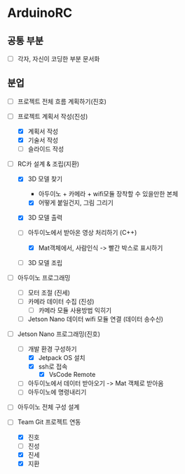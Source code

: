 # ArduinoRC

## 공통 부분

- [ ] 각자, 자신이 코딩한 부분 문서화

## 분업

- [ ] 프로젝트 전체 흐름 계획하기(진호)

- [ ] 프로젝트 계획서 작성(진성)

  - [x] 계획서 작성
  - [x] 기술서 작성
  - [ ] 슬라이드 작성

- [ ] RC카 설계 & 조립(지환)

  - [x] 3D 모델 찾기

    - 아두이노 + 카메라 + wifi모듈 장착할 수 있을만한 본체
    - [x] 어떻게 붙일건지, 그림 그리기

  - [x] 3D 모델 출력

  - [ ] 아두이노에서 받아온 영상 처리하기 (C++)

    - [x] Mat객체에서, 사람인식 -> 빨간 박스로 표시하기

  - [ ] 3D 모델 조립

- [ ] 아두이노 프로그래밍

  - [ ] 모터 조절 (진세)
  - [ ] 카메라 데이터 수집 (진성)
    - [ ] 카메라 모듈 사용방법 익히기
  - [ ] Jetson Nano 데이터 wifi 모듈 연결 (데이터 송수신)

- [ ] Jetson Nano 프로그래밍(진호)

  - [ ] 개발 환경 구성하기
    - [x] Jetpack OS 설치
    - [x] ssh로 접속
      - [x] VsCode Remote
  - [ ] 아두이노에서 데이터 받아오기 -> Mat 객체로 받아옴
  - [ ] 아두이노에 명령내리기

- [ ] 아두이노 전체 구성 설계
- [ ] Team Git 프로젝트 연동
  - [x] 진호
  - [ ] 진성
  - [x] 진세
  - [x] 지환
